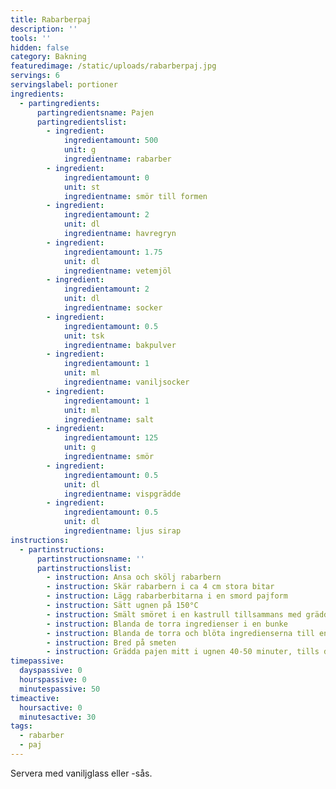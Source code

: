 ```yaml
---
title: Rabarberpaj
description: ''
tools: ''
hidden: false
category: Bakning
featuredimage: /static/uploads/rabarberpaj.jpg
servings: 6
servingslabel: portioner
ingredients:
  - partingredients:
      partingredientsname: Pajen
      partingredientslist:
        - ingredient:
            ingredientamount: 500
            unit: g
            ingredientname: rabarber
        - ingredient:
            ingredientamount: 0
            unit: st
            ingredientname: smör till formen
        - ingredient:
            ingredientamount: 2
            unit: dl
            ingredientname: havregryn
        - ingredient:
            ingredientamount: 1.75
            unit: dl
            ingredientname: vetemjöl
        - ingredient:
            ingredientamount: 2
            unit: dl
            ingredientname: socker
        - ingredient:
            ingredientamount: 0.5
            unit: tsk
            ingredientname: bakpulver
        - ingredient:
            ingredientamount: 1
            unit: ml
            ingredientname: vaniljsocker
        - ingredient:
            ingredientamount: 1
            unit: ml
            ingredientname: salt
        - ingredient:
            ingredientamount: 125
            unit: g
            ingredientname: smör
        - ingredient:
            ingredientamount: 0.5
            unit: dl
            ingredientname: vispgrädde
        - ingredient:
            ingredientamount: 0.5
            unit: dl
            ingredientname: ljus sirap
instructions:
  - partinstructions:
      partinstructionsname: ''
      partinstructionslist:
        - instruction: Ansa och skölj rabarbern
        - instruction: Skär rabarbern i ca 4 cm stora bitar
        - instruction: Lägg rabarberbitarna i en smord pajform
        - instruction: Sätt ugnen på 150°C
        - instruction: Smält smöret i en kastrull tillsammans med grädde och sirap
        - instruction: Blanda de torra ingredienser i en bunke
        - instruction: Blanda de torra och blöta ingredienserna till en smet
        - instruction: Bred på smeten
        - instruction: Grädda pajen mitt i ugnen 40-50 minuter, tills den fått färg
timepassive:
  dayspassive: 0
  hourspassive: 0
  minutespassive: 50
timeactive:
  hoursactive: 0
  minutesactive: 30
tags:
  - rabarber
  - paj
---
```

Servera med vaniljglass eller -sås.
